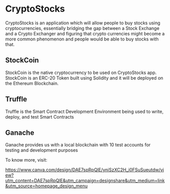 # CryptoStocks
CryptoStocks is an application which will allow people to buy stocks using cryptocurrencies, essentially bridging the gap between a Stock Exchange and a Crypto Exchanger and figuring that crypto currencies might become a more common phenomenon and people would be able to buy stocks with that.

## StockCoin
StockCoin is the native cryptocurrency to be used on CryptoStocks app. StockCoin is an ERC-20 Token built using Solidity and it will be deployed on the Ethereum Blockchain.

## Truffle
Truffle is the Smart Contract Development Environment being used to write, deploy, and test Smart Contracts

## Ganache
Ganache provides us with a local blockchain with 10 test accounts for testing and development purposes

To know more, visit:

https://www.canva.com/design/DAE7spRpQlE/yniSzXC2H_i0FSuSueutdw/view?utm_content=DAE7spRpQlE&utm_campaign=designshare&utm_medium=link&utm_source=homepage_design_menu
